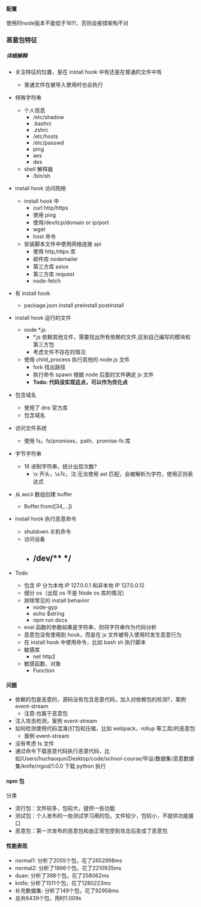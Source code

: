 #### 配置

使用时node版本不能低于16!!!，否则会报错架构不对


### 恶意包特征

##### 详细解释

- 关注特征的位置，是在 install hook 中有还是在普通的文件中有
  
  - 普通文件在被导入使用时也会执行

- 特殊字符串
  
  - 个人信息
    - /etc/shadow
    - .bashrc
    - .zshrc
    - /etc/hosts
    - /etc/passwd
    - ping
    - aes
    - des
  - shell 解释器
    - /bin/sh

- install hook 访问网络
  
  - install hook 中
    - curl http/https
    - 使用 ping
    - 使用/dev/tcp/domain or ip/port
    - wget
    - host 命令
  - 安装脚本文件中使用网络连接 api
    - 使用 http,https 库
    - 邮件库 nodemailer
    - 第三方库 axios
    - 第三方库 request
    - node-fetch

- 有 install hook
  
  - package.json install preinstall postinstall

- install hook 运行的文件
  
  - node \*.js
    - \*.js 依赖其他文件，需要找出所有依赖的文件,区别自己编写的模块和第三方包
    - 考虑文件不存在的情况
  - 使用 child_process 执行其他的 node.js 文件
    - fork 找出路径
    - 执行命令 spawn 根据 node 后面的文件确定 js 文件
    - **Todo: 代码没实现这点，可以作为优化点**

- 包含域名
  
  - 使用了 dns 官方库
  - 包含域名

- 访问文件系统
  
  - 使用 fs，fs/promises，path、promise-fs 库

- 字节字符串
  
  - 16 进制字符串，统计出现次数?
    - \x 开头，\x7c，注:无法使用 ast 匹配，会被解析为字符，使用正则表达式

- 从 ascii 数组创建 buffer
  
  - Buffer.from([34,...])

- install hook 执行恶意命令
  
  - shutdown 关机命令
  - 访问设备
    - /dev/\*\* \*/
      -

- Todo
  
  - 包含 IP 分为本地 IP 127.0.0.1 和非本地 IP 127.0.0.12
  - 细分 os（出现 os 不是 Node os 库的情况）
  - 排除常见的 install behavior
    - node-gyp
    - echo $string
    - npm run docs
  - eval 函数的参数如果是字符串，则将字符串作为代码分析
  - 恶意包没有使用到 hook，而是在 js 文件被导入使用时发生恶意行为
  - 在 install hook 中使用命令，比如 bash sh 执行脚本
  - 敏感库
    - net http2
  - 敏感函数、对象
    - Function

#### 问题

- 依赖的包是恶意的，源码没有包含恶意代码，加入对依赖包的检测?，案例 event-stream
  - 注意:也属于恶意包
- 注入攻击检测，案例 event-stream
- 如何检测使用代码混淆(打包和压缩，比如 webpack，rollup 等工具)的恶意包
  - 案例 event-stream
- 没有考虑 ts 文件
- 通过命令下载恶意代码执行恶意代码，比如/Users/huchaoqun/Desktop/code/school-course/毕设/数据集/恶意数据集/knife/rrgod/1.0.0 下载 python 执行

#### npm 包

分类

- 流行包：文件较多，包较大，提供一些功能
- 测试包：个人发布的一些测试学习用的包，文件较少，包较小，不提供功能接口
- 恶意包：第一次发布的恶意包和由正常包受到攻击后变成了恶意包

#### 性能表现

+ normal1: 分析了2055个包，花了2652998ms
+ normal2: 分析了1996个包，花了2210935ms
+ duan: 分析了398个包，花了258062ms
+ knife: 分析了1511个包，花了1280223ms
+ 补充数据集: 分析了149个包，花了92958ms
+ 总共6439个包，用时1.009s
